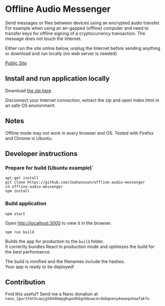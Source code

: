 
# Offline Audio Messenger

Send messages or files between devices using an encrypted audio transfer.
For example when using an air-gapped (offline) computer and need to transfer keys for offline signing of a cryptocurrency transaction. The message does not touch the Internet.

Either run the site online below, unplug the Internet before sending anything or download and run locally (no web server is needed)

[Public Site](https://joohansson.github.io/offline-audio-messenger/)

## Install and run application locally

Download [the zip here](https://github.com/Joohansson/offline-audio-messenger/raw/master/offline-audio-messenger.zip)

Disconnect your Internet connection, extract the zip and open index.html in an safe OS environment.

## Notes

Offline mode may not work in every browser and OS. Tested with Firefox and Chrome in Ubuntu.

## Developer instructions

### Prepare for build (Ubuntu example)`

`apt-get install`\
`git clone https://github.com/Joohansson/offline-audio-messenger`\
`cd offline-audio-messenger`\
`npm install`

### Build application

`npm start`

Open [http://localhost:3000](http://localhost:3000) to view it in the browser.

`npm run build`

Builds the app for production to the `build` folder.<br>
It correctly bundles React in production mode and optimizes the build for the best performance.

The build is minified and the filenames include the hashes.<br>
Your app is ready to be deployed!


## Contribution

Find this useful? Send me a Nano donation at `nano_1gur37mt5cawjg5844bmpg8upo4hbgnbbuwcerdobqoeny4ewoqshowfakfo`
